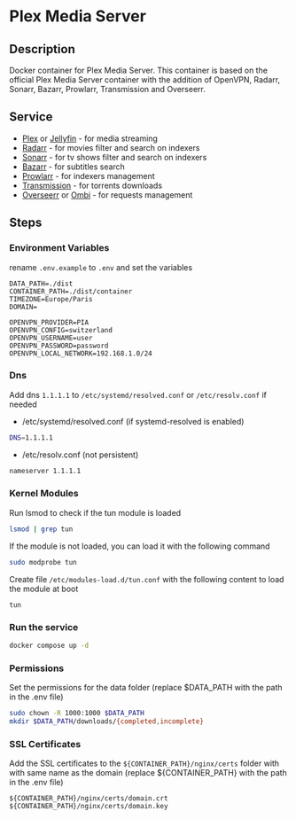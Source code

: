 # Plex Media Server

## Description

Docker container for Plex Media Server. This container is based on the official Plex Media Server container with the addition of OpenVPN, Radarr, Sonarr, Bazarr, Prowlarr, Transmission and Overseerr.

## Service

- [Plex](http://localhost:32400/web) or [Jellyfin](http://localhost:8096/web) - for media streaming
- [Radarr](http://localhost:7878) - for movies filter and search on indexers
- [Sonarr](http://localhost:8989) - for tv shows filter and search on indexers
- [Bazarr](http://localhost:6767) - for subtitles search
- [Prowlarr](http://localhost:9696) - for indexers management
- [Transmission](http://localhost:9091) - for torrents downloads
- [Overseerr](http://localhost:5055) or [Ombi](http://localhost:3579) - for requests management

## Steps

### Environment Variables

rename `.env.example` to `.env` and set the variables

```
DATA_PATH=./dist
CONTAINER_PATH=./dist/container
TIMEZONE=Europe/Paris
DOMAIN=

OPENVPN_PROVIDER=PIA
OPENVPN_CONFIG=switzerland
OPENVPN_USERNAME=user
OPENVPN_PASSWORD=password
OPENVPN_LOCAL_NETWORK=192.168.1.0/24
```

### Dns

Add dns `1.1.1.1` to `/etc/systemd/resolved.conf` or `/etc/resolv.conf` if needed

* /etc/systemd/resolved.conf (if systemd-resolved is enabled)

```bash
DNS=1.1.1.1
```

* /etc/resolv.conf (not persistent)

```bash
nameserver 1.1.1.1
```

### Kernel Modules

Run lsmod to check if the tun module is loaded

```bash
lsmod | grep tun
```

If the module is not loaded, you can load it with the following command

```bash
sudo modprobe tun
```

Create file `/etc/modules-load.d/tun.conf` with the following content to load the module at boot

```
tun
```

### Run the service

```bash
docker compose up -d
```

### Permissions

Set the permissions for the data folder (replace $DATA_PATH with the path in the .env file)

```bash
sudo chown -R 1000:1000 $DATA_PATH
mkdir $DATA_PATH/downloads/{completed,incomplete}
```

### SSL Certificates

Add the SSL certificates to the `${CONTAINER_PATH}/nginx/certs` folder with with same name as the domain (replace ${CONTAINER_PATH} with the path in the .env file)

```
${CONTAINER_PATH}/nginx/certs/domain.crt
${CONTAINER_PATH}/nginx/certs/domain.key
```
